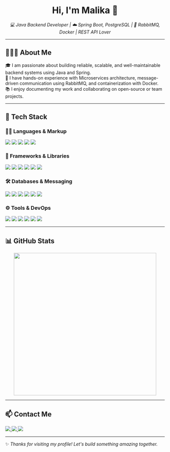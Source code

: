 <h1 align="center">Hi, I'm Malika 💞</h1>

<p align="center">
  <em>💻 Java Backend Developer | ☁️ Spring Boot, PostgreSQL | 🐇 RabbitMQ, Docker | REST API Lover</em>
</p>

---

## 🙇🏻‍♀️ About Me

🎓 I am passionate about building reliable, scalable, and well-maintainable backend systems using Java and Spring.  
🌱 I have hands-on experience with Microservices architecture, message-driven communication using RabbitMQ, and containerization with Docker.  
📚 I enjoy documenting my work and collaborating on open-source or team projects.

---

## 🚀 Tech Stack

### 👩‍💻 Languages & Markup

<p>
  <img src="https://img.shields.io/badge/Java-007396?style=flat&logo=openjdk&logoColor=white"/>
  <img src="https://img.shields.io/badge/OOP-181717?style=flat&logo=code&logoColor=white"/>
  <img src="https://img.shields.io/badge/HTML5-E34F26?style=flat&logo=html5&logoColor=white"/>
  <img src="https://img.shields.io/badge/XML-FF6600?style=flat&logo=w3c&logoColor=white"/>
  <img src="https://img.shields.io/badge/JSON-000000?style=flat&logo=json&logoColor=white"/>
</p>

### 🧩 Frameworks & Libraries

<p>
  <img src="https://img.shields.io/badge/Spring-6DB33F?style=flat&logo=spring&logoColor=white"/>
  <img src="https://img.shields.io/badge/Spring Boot-6DB33F?style=flat&logo=springboot&logoColor=white"/>
  <img src="https://img.shields.io/badge/Spring Security-430098?style=flat&logo=springsecurity&logoColor=white"/>
  <img src="https://img.shields.io/badge/Spring MVC-6DB33F?style=flat"/>
  <img src="https://img.shields.io/badge/Spring Data-3178C6?style=flat"/>
  <img src="https://img.shields.io/badge/JSP-007ACC?style=flat&logo=java&logoColor=white"/>
</p>

### 🛠️ Databases & Messaging

<p>
  <img src="https://img.shields.io/badge/PostgreSQL-336791?style=flat&logo=postgresql&logoColor=white"/>
  <img src="https://img.shields.io/badge/MongoDB-47A248?style=flat&logo=mongodb&logoColor=white"/>
  <img src="https://img.shields.io/badge/JPA-4E4E4E?style=flat"/>
  <img src="https://img.shields.io/badge/Hibernate-59666C?style=flat&logo=hibernate&logoColor=white"/>
  <img src="https://img.shields.io/badge/JDBC-254BDD?style=flat"/>
  <img src="https://img.shields.io/badge/RabbitMQ-FF6600?style=flat&logo=rabbitmq&logoColor=white"/>
</p>

### ⚙️ Tools & DevOps

<p>
  <img src="https://img.shields.io/badge/IntelliJ IDEA-000000?style=flat&logo=intellijidea&logoColor=white"/>
  <img src="https://img.shields.io/badge/Maven-C71A36?style=flat&logo=apachemaven&logoColor=white"/>
  <img src="https://img.shields.io/badge/Docker-2496ED?style=flat&logo=docker&logoColor=white"/>
  <img src="https://img.shields.io/badge/Docker Compose-1488C6?style=flat&logo=docker&logoColor=white"/>
  <img src="https://img.shields.io/badge/Git-F05032?style=flat&logo=git&logoColor=white"/>
  <img src="https://img.shields.io/badge/GitHub-181717?style=flat&logo=github&logoColor=white"/>
</p>

---

## 📊 GitHub Stats

<p align="center">
  <img src="https://github-readme-stats.vercel.app/api?username=YOUR_USERNAME&show_icons=true&theme=default&count_private=true" width="450"/>
</p>

---

## 📫 Contact Me

<p>
  <a href="mailto:malikabonufarxodova@gmail.com">
    <img src="https://img.shields.io/badge/Gmail-D14836?style=flat&logo=gmail&logoColor=white"/>
  </a>
  <a href="https://t.me/mfx_m">
    <img src="https://img.shields.io/badge/Telegram-26A5E4?style=flat&logo=telegram&logoColor=white"/>
  </a>
  <a href="https://instagram.com/malika_xf">
    <img src="https://img.shields.io/badge/Instagram-E4405F?style=flat&logo=instagram&logoColor=white"/>
  </a>
</p>

---

✨ _Thanks for visiting my profile! Let's build something amazing together._
